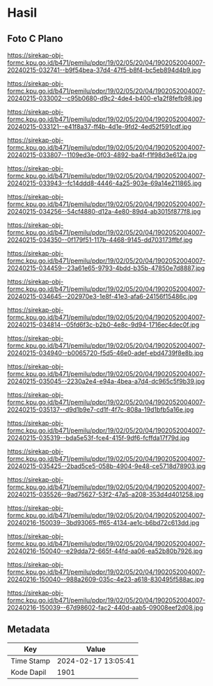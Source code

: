 # Hasil

## Foto C Plano

https://sirekap-obj-formc.kpu.go.id/b471/pemilu/pdpr/19/02/05/20/04/1902052004007-20240215-032741--b9f54bea-37d4-47f5-b8f4-bc5eb894d4b9.jpg

https://sirekap-obj-formc.kpu.go.id/b471/pemilu/pdpr/19/02/05/20/04/1902052004007-20240215-033002--c95b0680-d9c2-4de4-b400-e1a2f8fefb98.jpg

https://sirekap-obj-formc.kpu.go.id/b471/pemilu/pdpr/19/02/05/20/04/1902052004007-20240215-033121--e41f8a37-ff4b-4d1e-9fd2-4ed52f591cdf.jpg

https://sirekap-obj-formc.kpu.go.id/b471/pemilu/pdpr/19/02/05/20/04/1902052004007-20240215-033807--1109ed3e-0f03-4892-ba4f-f1f98d3e612a.jpg

https://sirekap-obj-formc.kpu.go.id/b471/pemilu/pdpr/19/02/05/20/04/1902052004007-20240215-033943--fc14ddd8-4446-4a25-903e-69a14e211865.jpg

https://sirekap-obj-formc.kpu.go.id/b471/pemilu/pdpr/19/02/05/20/04/1902052004007-20240215-034256--54cf4880-d12a-4e80-89d4-ab3015f877f8.jpg

https://sirekap-obj-formc.kpu.go.id/b471/pemilu/pdpr/19/02/05/20/04/1902052004007-20240215-034350--0f179f51-117b-4468-9145-dd703173ffbf.jpg

https://sirekap-obj-formc.kpu.go.id/b471/pemilu/pdpr/19/02/05/20/04/1902052004007-20240215-034459--23a61e65-9793-4bdd-b35b-47850e7d8887.jpg

https://sirekap-obj-formc.kpu.go.id/b471/pemilu/pdpr/19/02/05/20/04/1902052004007-20240215-034645--202970e3-1e8f-41e3-afa6-24156f15486c.jpg

https://sirekap-obj-formc.kpu.go.id/b471/pemilu/pdpr/19/02/05/20/04/1902052004007-20240215-034814--05fd6f3c-b2b0-4e8c-9d94-1716ec4dec0f.jpg

https://sirekap-obj-formc.kpu.go.id/b471/pemilu/pdpr/19/02/05/20/04/1902052004007-20240215-034940--b0065720-f5d5-46e0-adef-ebd4739f8e8b.jpg

https://sirekap-obj-formc.kpu.go.id/b471/pemilu/pdpr/19/02/05/20/04/1902052004007-20240215-035045--2230a2e4-e94a-4bea-a7d4-dc965c5f9b39.jpg

https://sirekap-obj-formc.kpu.go.id/b471/pemilu/pdpr/19/02/05/20/04/1902052004007-20240215-035137--d9d1b9e7-cd1f-4f7c-808a-19d1bfb5a16e.jpg

https://sirekap-obj-formc.kpu.go.id/b471/pemilu/pdpr/19/02/05/20/04/1902052004007-20240215-035319--bda5e53f-fce4-415f-9df6-fcffda17f79d.jpg

https://sirekap-obj-formc.kpu.go.id/b471/pemilu/pdpr/19/02/05/20/04/1902052004007-20240215-035425--2bad5ce5-058b-4904-9e48-ce5718d78903.jpg

https://sirekap-obj-formc.kpu.go.id/b471/pemilu/pdpr/19/02/05/20/04/1902052004007-20240215-035526--9ad75627-53f2-47a5-a208-353d4d401258.jpg

https://sirekap-obj-formc.kpu.go.id/b471/pemilu/pdpr/19/02/05/20/04/1902052004007-20240216-150039--3bd93065-ff65-4134-ae1c-b6bd72c613dd.jpg

https://sirekap-obj-formc.kpu.go.id/b471/pemilu/pdpr/19/02/05/20/04/1902052004007-20240216-150040--e29dda72-665f-44fd-aa06-ea52b80b7926.jpg

https://sirekap-obj-formc.kpu.go.id/b471/pemilu/pdpr/19/02/05/20/04/1902052004007-20240216-150040--988a2609-035c-4e23-a618-830495f588ac.jpg

https://sirekap-obj-formc.kpu.go.id/b471/pemilu/pdpr/19/02/05/20/04/1902052004007-20240216-150039--67d98602-fac2-440d-aab5-09008eef2d08.jpg


## Metadata

| Key        | Value               |
| ---------- | ------------------- |
| Time Stamp | 2024-02-17 13:05:41 |
| Kode Dapil | 1901                |



